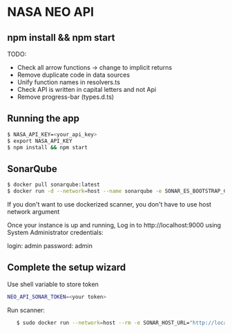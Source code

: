 # NASA NEO API

## npm install && npm start

TODO:

- Check all arrow functions -> change to implicit returns
- Remove duplicate code in data sources
- Unify function names in resolvers.ts
- Check API is written in capital letters and not Api
- Remove progress-bar (types.d.ts)

## Running the app

```bash
$ NASA_API_KEY=<your_api_key>
$ export NASA_API_KEY
$ npm install && npm start
```

## SonarQube

```bash
$ docker pull sonarqube:latest
$ docker run -d --network=host --name sonarqube -e SONAR_ES_BOOTSTRAP_CHECKS_DISABLE=true sonarqube:latest
```

If you don't want to use dockerized scanner, you don't have to use host network argument

Once your instance is up and running, Log in to http://localhost:9000 using System Administrator credentials:

login: admin
password: admin

## Complete the setup wizard

Use shell variable to store token

```bash
NEO_API_SONAR_TOKEN=<your token>
```

Run scanner:

```bash
   $ sudo docker run --network=host --rm -e SONAR_HOST_URL="http://localhost:9000" -e SONAR_LOGIN="${NEO_API_SONAR_TOKEN}" -v "${PWD}:/usr/src" sonarsource/sonar-scanner-cli
```
